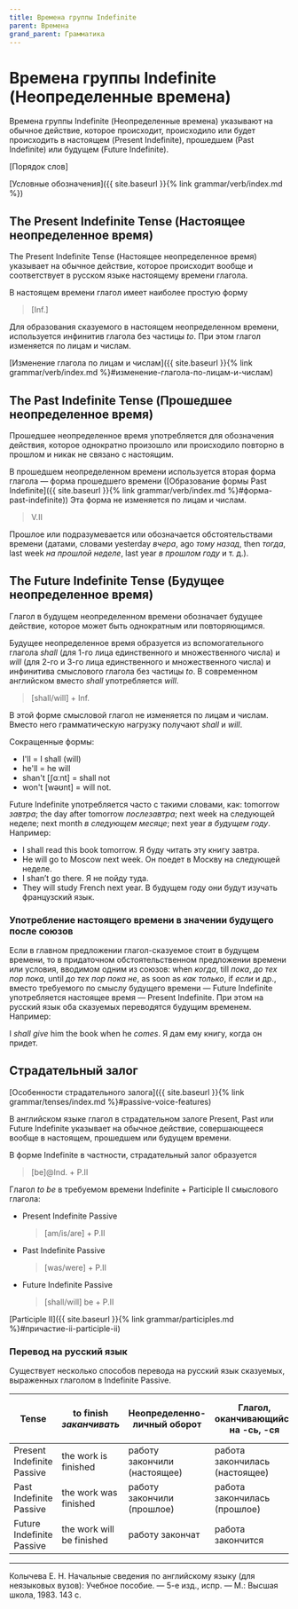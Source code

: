 ```yaml
---
title: Времена группы Indefinite
parent: Времена
grand_parent: Грамматика
---
```


# Времена группы Indefinite (Неопределенные времена)

Времена группы Indefinite (Неопределенные времена) указывают на
обычное действие, которое происходит, происходило или будет
происходить в настоящем (Present Indefinite), прошедшем (Past
Indefinite) или будущем (Future Indefinite).

[Порядок слов]

[Условные обозначения]({{ site.baseurl }}{% link grammar/verb/index.md %})


## The Present Indefinite Tense (Настоящее неопределенное время)

The Present Indefinite Tense (Настоящее неопределенное время)
указывает на обычное действие, которое происходит вообще и
соответствует в русском языке настоящему времени глагола.

В настоящем времени глагол имеет наиболее простую форму

> [Inf.]

Для образования сказуемого в настоящем неопределенном времени,
используется инфинитив глагола без частицы *to*.  При этом глагол
изменяется по лицам и числам.

[Изменение глагола по лицам и числам]({{ site.baseurl }}{% link grammar/verb/index.md %}#изменение-глагола-по-лицам-и-числам)


## The Past Indefinite Tense (Прошедшее неопределенное время)

Прошедшее неопределенное время употребляется для обозначения действия,
которое однократно произошло или происходило повторно в прошлом и
никак не связано с настоящим.

В прошедшем неопределенном времени используется вторая форма глагола —
форма прошедшего времени ([Образование формы Past Indefinite]({{ site.baseurl }}{% link grammar/verb/index.md %}#форма-past-indefinite))
Эта форма не изменяется по лицам и числам.

> V.II

Прошлое или подразумевается или обозначается обстоятельствами времени
(датами, словами yesterday *вчера*, ago *тому назад*, then *тогда*,
last week *на прошлой неделе*, last year *в прошлом году* и т. д.).


## The Future Indefinite Tense (Будущее неопределенное время)

Глагол в будущем неопределенном времени обозначает будущее действие,
которое может быть однократным или повторяющимся.

Будущее неопределенное время образуется из вспомогательного глагола
*shall* (для 1-го лица единственного и множественного числа) и *will*
(для 2-го и 3-го лица единственного и множественного числа) и
инфинитива смыслового глагола без частицы *to*.  В современном
английском вместо *shall* употребляется *will*.

> [shall/will] + Inf.

В этой форме смысловой глагол не изменяется по лицам и числам.  Вместо
него грамматическую нагрузку получают *shall* и *will*.

Сокращенные формы:
- I'll = I shall (will)
- he'll = he will
- shan't [ʃɑːnt] = shall not
- won't [wəʊnt] = will not.

Future Indefinite употребляется часто с такими словами, как: tomorrow
*завтра*; the day after tomorrow *послезавтра*; next week на следующей
неделе; next month *в следующем месяце*; next year *в будущем
году*. Например:
- I shall read this book tomorrow.  Я буду читать эту книгу завтра.
- He will go to Moscow next week.  Он поедет в Москву на следующей
  неделе.
- I shan’t go there.  Я не пойду туда.
- They will study French next year.  В будущем году они будут изучать
  французский язык.


### Употребление настоящего времени в значении будущего после союзов

Если в главном предложении глагол-сказуемое стоит в будущем времени,
то в придаточном обстоятельственном предложении времени или условия,
вводимом одним из союзов: when *когда*, till *пока*, *до тех пор
пока*, until *до тех пор пока не*, as soon as *как только*, if *если*
и др., вместо требуемого по смыслу будущего времени — Future
Indefinite употребляется настоящее время — Present Indefinite.  При
этом на русский язык оба сказуемых переводятся будущим
временем. Например:

I *shall give* him the book when he *comes*.  Я дам ему книгу, когда
он придет.


## Страдательный залог

[Особенности страдательного залога]({{ site.baseurl }}{% link grammar/tenses/index.md %}#passive-voice-features)

В английском языке глагол в страдательном залоге Present, Past или
Future Indefinite указывает на обычное действие, совершающееся вообще
в настоящем, прошедшем или будущем времени.

В форме Indefinite в частности, страдательный залог образуется

> [be]@Ind. + P.II

Глагол *to be* в требуемом времени Indefinite + Participle II
смыслового глагола:
- Present Indefinite Passive

  > [am/is/are] + P.II

- Past Indefinite Passive

  > [was/were] + P.II

- Future Indefinite Passive

  > [shall/will] be + P.II

[Participle II]({{ site.baseurl }}{% link grammar/participles.md %}#причастие-ii-participle-ii)


### Перевод на русский язык

Существует несколько способов перевода на русский язык сказуемых,
выраженных глаголом в Indefinite Passive.

| Tense                      | to finish *заканчивать*   | Неопределенно-личный оборот  | Глагол, оканчивающийся на -сь, -ся | "быть" + краткое страдательное причастие |
|----------------------------|---------------------------|------------------------------|------------------------------------|------------------------------------------|
| Present Indefinite Passive | the work is finished      | работу закончили (настоящее) | работа закончилась (настоящее)     | работа закончена                         |
| Past Indefinite Passive    | the work was finished     | работу закончили (прошлое)   | работа закончилась (прошлое)       | работа была закончена                    |
| Future Indefinite Passive  | the work will be finished | работу закончат              | работа закончится                  | работа будет закончена                   |


---

Колычева Е. Н.  Начальные сведения по английскому языку (для
неязыковых вузов): Учебное пособие. — 5-е изд., испр. — М.: Высшая
школа, 1983. 143 с.
